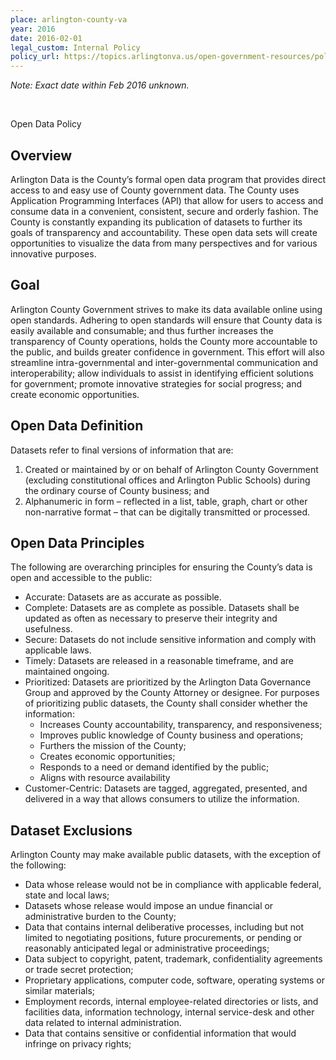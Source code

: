 ```yaml
---
place: arlington-county-va
year: 2016
date: 2016-02-01
legal_custom: Internal Policy
policy_url: https://topics.arlingtonva.us/open-government-resources/policy/
---
```


<p><em>Note: Exact date within Feb 2016 unknown.</em></p>
<br>
<p>Open Data Policy</p>
<h2>Overview</h2>
<p>Arlington Data is the County’s formal open data program that provides direct access to and easy use of County government data.  The County uses Application Programming Interfaces (API) that allow for users to access and consume data in a convenient, consistent, secure and orderly fashion. The County is constantly expanding its publication of datasets to further its goals of transparency and accountability.  These open data sets will create opportunities to visualize the data from many perspectives and for various innovative purposes.</p>
<h2>Goal</h2>
<p>Arlington County Government strives to make its data available online using open standards. Adhering to open standards will ensure that County data is easily available and consumable; and thus further increases the transparency of County operations, holds the County more accountable to the public, and builds greater confidence in government. This effort will also streamline intra-governmental and inter-governmental communication and interoperability; allow individuals to assist in identifying efficient solutions for government; promote innovative strategies for social progress; and create economic opportunities.</p>
<h2>Open Data Definition</h2>
<p>Datasets refer to final versions of information that are:</p>
<ol>
<li>Created or maintained by or on behalf of Arlington County Government (excluding constitutional offices and Arlington Public Schools) during the ordinary course of County business; and</li>
<li>Alphanumeric in form &#8211; reflected in a list, table, graph, chart or other non-narrative format &#8211; that can be digitally transmitted or processed.</li>
</ol>
<h2>Open Data Principles</h2>
<p>The following are overarching principles for ensuring the County’s data is open and accessible to the public:</p>
<ul>
<li>Accurate: Datasets are as accurate as possible.</li>
<li>Complete: Datasets are as complete as possible.  Datasets shall be updated as often as necessary to preserve their integrity and usefulness.</li>
<li>Secure: Datasets do not include sensitive information and comply with applicable laws.</li>
<li>Timely: Datasets are released in a reasonable timeframe, and are maintained ongoing.</li>
<li>Prioritized: Datasets are prioritized by the Arlington Data Governance Group and approved by the County Attorney or designee. For purposes of prioritizing public datasets, the County shall consider whether the information:
<ul>
<li>Increases County accountability, transparency, and responsiveness;</li>
<li>Improves public knowledge of County business and operations;</li>
<li>Furthers the mission of the County;</li>
<li>Creates economic opportunities;</li>
<li>Responds to a need or demand identified by the public;</li>
<li>Aligns with resource availability</li>
</ul>
</li>
<li>Customer-Centric: Datasets are tagged, aggregated, presented, and delivered in a way that allows consumers to utilize the information.</li>
</ul>
<h2>Dataset Exclusions</h2>
<p>Arlington County may make available public datasets, with the exception of the following:</p>
<ul>
<li>Data whose release would not be in compliance with applicable federal, state and local laws;</li>
<li>Datasets whose release would impose an undue financial or administrative burden to the County;</li>
<li>Data that contains internal deliberative processes, including but not limited to negotiating positions, future procurements, or pending or reasonably anticipated legal or administrative proceedings;</li>
<li>Data subject to copyright, patent, trademark, confidentiality agreements or trade secret protection;</li>
<li>Proprietary applications, computer code, software, operating systems or similar materials;</li>
<li>Employment records, internal employee-related directories or lists, and facilities data, information technology, internal service-desk and other data related to internal administration.</li>
<li>Data that contains sensitive or confidential information that would infringe on privacy rights;</li>
</ul>
